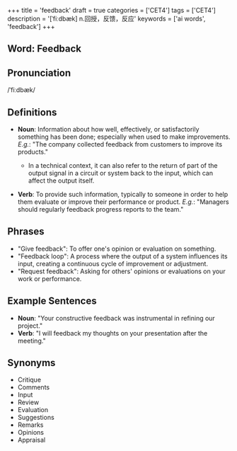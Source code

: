 +++
title = 'feedback'
draft = true
categories = ['CET4']
tags = ['CET4']
description = '[ˈfiːdbæk] n.回授，反馈，反应'
keywords = ['ai words', 'feedback']
+++

## Word: Feedback

## Pronunciation
/ˈfiːdbæk/

## Definitions
- **Noun**: Information about how well, effectively, or satisfactorily something has been done; especially when used to make improvements. _E.g._: "The company collected feedback from customers to improve its products."
  - In a technical context, it can also refer to the return of part of the output signal in a circuit or system back to the input, which can affect the output itself.
  
- **Verb**: To provide such information, typically to someone in order to help them evaluate or improve their performance or product. _E.g._: "Managers should regularly feedback progress reports to the team."

## Phrases
- "Give feedback": To offer one's opinion or evaluation on something.
- "Feedback loop": A process where the output of a system influences its input, creating a continuous cycle of improvement or adjustment.
- "Request feedback": Asking for others' opinions or evaluations on your work or performance.

## Example Sentences
- **Noun**: "Your constructive feedback was instrumental in refining our project."
- **Verb**: "I will feedback my thoughts on your presentation after the meeting."

## Synonyms
- Critique
- Comments
- Input
- Review
- Evaluation
- Suggestions
- Remarks
- Opinions
- Appraisal
